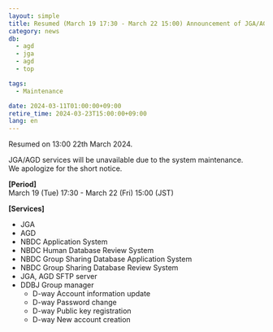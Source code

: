 ```yaml
---
layout: simple
title: Resumed (March 19 17:30 - March 22 15:00) Announcement of JGA/AGD system suspension
category: news
db:
  - agd
  - jga
  - agd
  - top

tags:
  - Maintenance

date: 2024-03-11T01:00:00+09:00
retire_time: 2024-03-23T15:00:00+09:00
lang: en
---
```


Resumed on 13:00 22th March 2024.   

JGA/AGD services will be unavailable due to the system maintenance.   
We apologize for the short notice.

**[Period]**  
March 19 (Tue) 17:30 - March 22 (Fri) 15:00 (JST)    

**[Services]**    
- JGA
- AGD
- NBDC Application System
- NBDC Human Database Review System
- NBDC Group Sharing Database Application System
- NBDC Group Sharing Database Review System
- JGA, AGD SFTP server
- DDBJ Group manager
    - D-way Account information update
    - D-way Password change
    - D-way Public key registration
    - D-way New account creation 